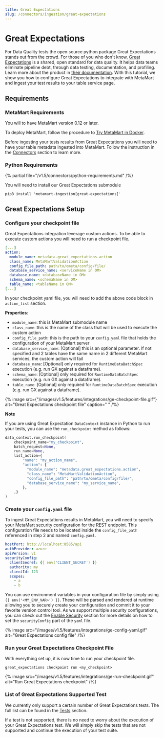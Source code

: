 ```yaml
---
title: Great Expectations
slug: /connectors/ingestion/great-expectations
---
```


# Great Expectations 
For Data Quality tests the open source python package Great Expectations stands out from the crowd. For those of you who don't know, [Great Expectations](https://greatexpectations.io/) is a shared, open standard for data quality. It helps data teams eliminate pipeline debt, through data testing, documentation, and profiling. Learn more about the product in [their documentation](https://docs.greatexpectations.io/docs/).  With this tutorial, we show you how to configure Great Expectations to integrate with MetaMart and ingest your test results to your table service page.

## Requirements

### MetaMart Requirements
You will to have MetaMart version 0.12 or later.

To deploy MetaMart, follow the procedure to [Try MetaMart in Docker](/quick-start/local-docker-deployment).

Before ingesting your tests results from Great Expectations you will need to have your table metadata ingested into MetaMart. Follow the instruction in the [Connectors](/connectors) section to learn more.

### Python Requirements

{% partial file="/v1.5/connectors/python-requirements.md" /%}

You will need to install our Great Expectations submodule

```shell
pip3 install 'metamart-ingestion[great-expectations]'
```

## Great Expectations Setup
### Configure your checkpoint file
Great Expectations integration leverage custom actions. To be able to execute custom actions you will need to run a checkpoint file.

```yaml
[...]
action:
  module_name: metadata.great_expectations.action
  class_name: MetaMartValidationAction
  config_file_path: path/to/ometa/config/file/
  database_service_name: <serviceName in OM>
  database_name: <databaseName in OM> 
  schema_name: <schemaName in OM>
  table_name: <tableName in OM> 
[...]
```

In your checkpoint yaml file, you will need to add the above code block in `action_list` section.

**Properties**:

- `module_name`: this is MetaMart  submodule name
- `class_name`: this is the name of the class that will be used to execute the custom action
- `config_file_path`: this is the path to your `config.yaml` file that holds the configuration of your MetaMart server
- `database_service_name`: [Optional] this is an optional parameter. If not specified and 2 tables have the same name in 2 different MetaMart services, the custom action will fail
- `database_name`: [Optional] only required for `RuntimeDataBatchSpec` execution (e.g. run GX against a dataframe). 
- `schema_name`: [Optional] only required for `RuntimeDataBatchSpec` execution (e.g. run GX against a dataframe). 
- `table_name`: [Optional] only required for `RuntimeDataBatchSpec` execution (e.g. run GX against a dataframe). 

{% image
src={"/images/v1.5/features/integrations/ge-checkpoint-file.gif"}
alt="Great Expectations checkpoint file"
caption=" "
 /%}

**Note**

If you are using Great Expectation `DataContext` instance in Python to run your tests, you can use the `run_checkpoint` method as follows:

```python
data_context.run_checkpoint(
    checkpoint_name="my_checkpoint",
    batch_request=None,
    run_name=None,
    list_action={
        "name": "my_action_name",
        "action": {
          "module_name": "metadata.great_expectations.action",
          "class_name": "MetaMartValidationAction",
          "config_file_path": "path/to/ometa/config/file/",
          "database_service_name": "my_service_name",
        },
    ,}
)
```

### Create your `config.yaml` file
To ingest Great Expectations results in MetaMart, you will need to specify your MetaMart security configuration for the REST endpoint. This configuration file needs to be located inside the `config_file_path` referenced in step 2 and named `config.yaml`.

```yaml
hostPort: http://localhost:8585/api
authProvider: azure
apiVersion: v1
securityConfig:
  clientSecret: {{ env('CLIENT_SECRET') }}
  authority: my
  clientId: 123
  scopes:
    - a
    - b
```

You can use environment variables in your configuration file by simply using `{{ env('<MY_ENV_VAR>') }}`. These will be parsed and rendered at runtime allowing you to securely create your configuration and commit it to your favorite version control tool. As we support multiple security configurations, you can check out the [Enable Security](/deployment/security) section for more details on how to set the `securityConfig` part of the `yaml` file.

{% image
src="/images/v1.5/features/integrations/ge-config-yaml.gif"
alt="Great Expectations config file"
 /%}

### Run your Great Expectations Checkpoint File
With everything set up, it is now time to run your checkpoint file.

```shell
great_expectations checkpoint run <my_checkpoint>
```

{% image
src="/images/v1.5/features/integrations/ge-run-checkpoint.gif"
alt="Run Great Expectations checkpoint"
 /%}

### List of Great Expectations Supported Test
We currently only support a certain number of Great Expectations tests. The full list can be found in the [Tests](/how-to-guides/data-quality-observability/quality/tests-yaml) section.

If a test is not supported, there is no need to worry about the execution of your Great Expectations test. We will simply skip the tests that are not supported and continue the execution of your test suite.